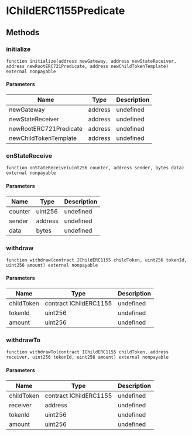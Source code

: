 # IChildERC1155Predicate









## Methods

### initialize

```solidity
function initialize(address newGateway, address newStateReceiver, address newRootERC721Predicate, address newChildTokenTemplate) external nonpayable
```





#### Parameters

| Name | Type | Description |
|---|---|---|
| newGateway | address | undefined |
| newStateReceiver | address | undefined |
| newRootERC721Predicate | address | undefined |
| newChildTokenTemplate | address | undefined |

### onStateReceive

```solidity
function onStateReceive(uint256 counter, address sender, bytes data) external nonpayable
```





#### Parameters

| Name | Type | Description |
|---|---|---|
| counter | uint256 | undefined |
| sender | address | undefined |
| data | bytes | undefined |

### withdraw

```solidity
function withdraw(contract IChildERC1155 childToken, uint256 tokenId, uint256 amount) external nonpayable
```





#### Parameters

| Name | Type | Description |
|---|---|---|
| childToken | contract IChildERC1155 | undefined |
| tokenId | uint256 | undefined |
| amount | uint256 | undefined |

### withdrawTo

```solidity
function withdrawTo(contract IChildERC1155 childToken, address receiver, uint256 tokenId, uint256 amount) external nonpayable
```





#### Parameters

| Name | Type | Description |
|---|---|---|
| childToken | contract IChildERC1155 | undefined |
| receiver | address | undefined |
| tokenId | uint256 | undefined |
| amount | uint256 | undefined |




